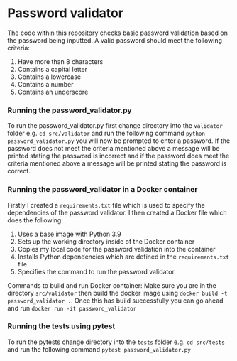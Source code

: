 # Password validator 
The code within this repository checks basic password validation based on the password being inputted. 
A valid password should meet the following criteria:

1. Have more than 8 characters
2. Contains a capital letter
3. Contains a lowercase
4. Contains a number
5. Contains an underscore

### Running the password_validator.py
To run the password_validator.py first change directory into the `validator` folder e.g. `cd src/validator` and run the following command `python password_validator.py` you will now be prompted to enter a password. If the password does not meet the criteria mentioned above a message will be printed stating the password is incorrect and if the password does meet the criteria mentioned above a message will be printed stating the password is correct.

### Running the password_validator in a Docker container
Firstly I created a `requirements.txt` file which is used to specify the dependencies of the password validator. I then created a Docker file which does the following:

1. Uses a base image with Python 3.9
2. Sets up the working directory inside of the Docker container
3. Copies my local code for the password validation into the container
4. Installs Python dependencies which are defined in the `requirements.txt` file
5. Specifies the command to run the password validator

Commands to build and run Docker container:
Make sure you are in the directory `src/validator` then build the docker image using `docker build -t password_validator .`. Once this has build successfully you can go ahead and run `docker run -it password_validator`


### Running the tests using pytest
To run the pytests change directory into the `tests` folder e.g. `cd src/tests` and run the following command `pytest password_validator.py`